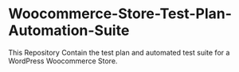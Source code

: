 # Woocommerce-Store-Test-Plan-Automation-Suite
This Repository Contain the test plan and automated test suite for a WordPress Woocommerce Store.
